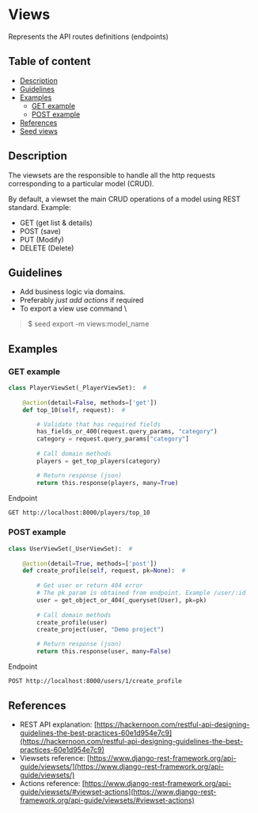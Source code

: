 # Views

Represents the API routes definitions (endpoints)

## Table of content

-  [Description](#description)
-  [Guidelines](#guidelines)
-  [Examples](#examples)
    - [GET example](#get-example)
    - [POST example](#post-example)
-  [References](#references)
-  [Seed views](#seed-views)

## Description

The viewsets are the responsible to handle all the http requests corresponding to a particular model (CRUD).

By default, a viewset the main CRUD operations of a model using REST standard. Example: 

-  GET (get list & details)
-  POST (save)
-  PUT (Modify)
-  DELETE (Delete)

## Guidelines

-  Add business logic via domains.
-  Preferably *just add actions* if required
-  To export a view use command \
>  $ seed export -m views:model_name

## Examples

### GET example

```python
class PlayerViewSet(_PlayerViewSet):  #
    
    @action(detail=False, methods=['get'])
    def top_10(self, request):  #

        # Validate that has required fields
        has_fields_or_400(request.query_params, "category")
        category = request.query_params["category"]
        
        # Call domain methods
        players = get_top_players(category)

        # Return response (json)
        return this.response(players, many=True)
```

Endpoint
```
GET http://localhost:8000/players/top_10
```

### POST example

```python
class UserViewSet(_UserViewSet):  #
    
    @action(detail=True, methods=['post'])
    def create_profile(self, request, pk=None):  #
    
        # Get user or return 404 error
        # The pk param is obtained from endpoint. Example /user/:id
        user = get_object_or_404(_queryset(User), pk=pk)
 
        # Call domain methods
        create_profile(user)
        create_project(user, "Demo project")

        # Return response (json)
        return this.response(user, many=False)
```

Endpoint
```
POST http://localhost:8000/users/1/create_profile
```

## References

-  REST API explanation: [https://hackernoon.com/restful-api-designing-guidelines-the-best-practices-60e1d954e7c9](https://hackernoon.com/restful-api-designing-guidelines-the-best-practices-60e1d954e7c9)
-  Viewsets reference: [https://www.django-rest-framework.org/api-guide/viewsets/](https://www.django-rest-framework.org/api-guide/viewsets/)
-  Actions reference: [https://www.django-rest-framework.org/api-guide/viewsets/#viewset-actions](https://www.django-rest-framework.org/api-guide/viewsets/#viewset-actions)
